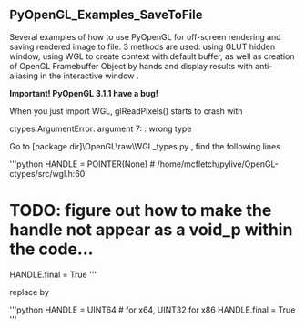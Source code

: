 ## PyOpenGL_Examples_SaveToFile
Several examples of how to use PyOpenGL for off-screen rendering and saving rendered image to file. 3 methods are used: using GLUT hidden window, using WGL to create context with default buffer, as well as creation of OpenGL Framebuffer Object by hands and display results with anti-aliasing in the interactive window .

**Important! PyOpenGL 3.1.1 have a bug!**

When you just import WGL, glReadPixels() starts to crash with

ctypes.ArgumentError: argument 7: : wrong type

Go to [package dir]\OpenGL\raw\WGL_types.py , find the following lines

'''python
HANDLE = POINTER(None)  # /home/mcfletch/pylive/OpenGL-ctypes/src/wgl.h:60
# TODO: figure out how to make the handle not appear as a void_p within the code...
HANDLE.final = True
'''

replace by

'''python
HANDLE = UINT64 # for x64, UINT32 for x86
HANDLE.final = True
'''


